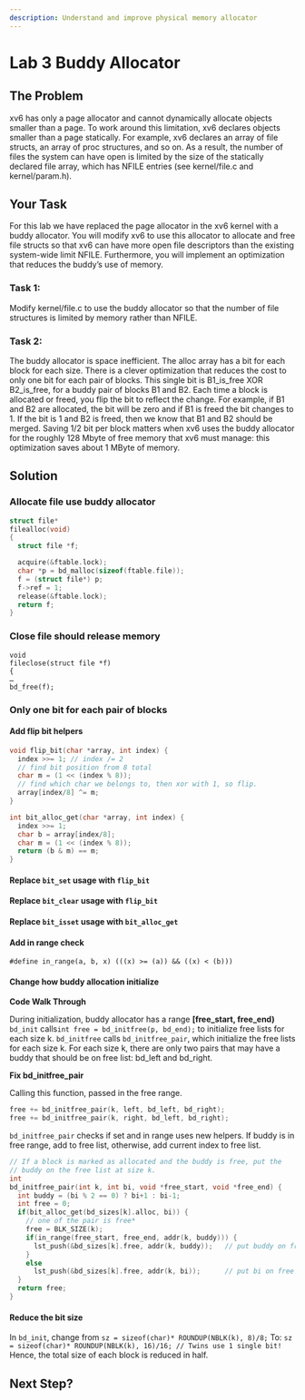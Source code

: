 ```yaml
---
description: Understand and improve physical memory allocator
---
```


# Lab 3 Buddy Allocator

## The Problem

xv6 has only a page allocator and cannot dynamically allocate objects smaller than a page. To work around this limitation, xv6 declares objects smaller than a page statically. For example, xv6 declares an array of file structs, an array of proc structures, and so on. As a result, the number of files the system can have open is limited by the size of the statically declared file array, which has NFILE entries \(see kernel/file.c and kernel/param.h\).

## Your Task

For this lab we have replaced the page allocator in the xv6 kernel with a buddy allocator. You will modify xv6 to use this allocator to allocate and free file structs so that xv6 can have more open file descriptors than the existing system-wide limit NFILE. Furthermore, you will implement an optimization that reduces the buddy’s use of memory.

### Task 1:

Modify kernel/file.c to use the buddy allocator so that the number of file structures is limited by memory rather than NFILE.

### Task 2:

The buddy allocator is space inefficient. The alloc array has a bit for each block for each size. There is a clever optimization that reduces the cost to only one bit for each pair of blocks. This single bit is B1\_is\_free XOR B2\_is\_free, for a buddy pair of blocks B1 and B2. Each time a block is allocated or freed, you flip the bit to reflect the change. For example, if B1 and B2 are allocated, the bit will be zero and if B1 is freed the bit changes to 1. If the bit is 1 and B2 is freed, then we know that B1 and B2 should be merged. Saving 1/2 bit per block matters when xv6 uses the buddy allocator for the roughly 128 Mbyte of free memory that xv6 must manage: this optimization saves about 1 MByte of memory.

## Solution

### Allocate file use buddy allocator

```c
struct file*
filealloc(void)
{
  struct file *f;

  acquire(&ftable.lock);
  char *p = bd_malloc(sizeof(ftable.file));
  f = (struct file*) p;
  f->ref = 1;
  release(&ftable.lock);
  return f;
}
```

### Close file should release memory

```text
void
fileclose(struct file *f)
{
…
bd_free(f);
```

### Only one bit for each pair of blocks

#### Add flip bit helpers

```c
void flip_bit(char *array, int index) {
  index >>= 1; // index /= 2
  // find bit position from 8 total
  char m = (1 << (index % 8)); 
  // find which char we belongs to, then xor with 1, so flip.
  array[index/8] ^= m;
}

int bit_alloc_get(char *array, int index) {
  index >>= 1;
  char b = array[index/8];
  char m = (1 << (index % 8));
  return (b & m) == m;
}
```

#### Replace `bit_set` usage with `flip_bit`

#### Replace `bit_clear` usage with `flip_bit`

#### Replace `bit_isset` usage with `bit_alloc_get`

#### Add in range check

`#define in_range(a, b, x) (((x) >= (a)) && ((x) < (b)))`

#### Change how buddy allocation initialize

**Code Walk Through**

During initialization, buddy allocator has a range **\[free\_start, free\_end\)** `bd_init` calls`int free = bd_initfree(p, bd_end);` to initialize free lists for each size k. `bd_initfree` calls `bd_initfree_pair`, which initialize the free lists for each size k. For each size k, there are only two pairs that may have a buddy that should be on free list: bd\_left and bd\_right.

**Fix bd\_initfree\_pair**

Calling this function, passed in the free range.

```c
free += bd_initfree_pair(k, left, bd_left, bd_right);
free += bd_initfree_pair(k, right, bd_left, bd_right);
```

`bd_initfree_pair` checks if set and in range uses new helpers. If buddy is in free range, add to free list, otherwise, add current index to free list.

```c
// If a block is marked as allocated and the buddy is free, put the
// buddy on the free list at size k.
int
bd_initfree_pair(int k, int bi, void *free_start, void *free_end) {
  int buddy = (bi % 2 == 0) ? bi+1 : bi-1;
  int free = 0;
  if(bit_alloc_get(bd_sizes[k].alloc, bi)) {
    // one of the pair is free*
    free = BLK_SIZE(k);
    if(in_range(free_start, free_end, addr(k, buddy))) {
      lst_push(&bd_sizes[k].free, addr(k, buddy));   // put buddy on free list
    }
    else
      lst_push(&bd_sizes[k].free, addr(k, bi));      // put bi on free list
  }
  return free;
}
```

#### Reduce the bit size

In `bd_init`, change from `sz = sizeof(char)* ROUNDUP(NBLK(k), 8)/8;` To: `sz = sizeof(char)* ROUNDUP(NBLK(k), 16)/16; // Twins use 1 single bit!` Hence, the total size of each block is reduced in half.

## Next Step?

